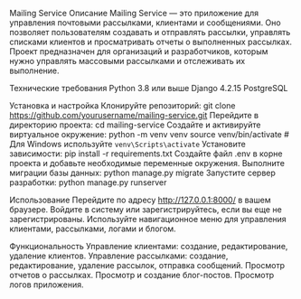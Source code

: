 Mailing Service
Описание
Mailing Service — это приложение для управления почтовыми рассылками, клиентами и сообщениями. Оно позволяет пользователям создавать и 
отправлять рассылки, управлять списками клиентов и просматривать отчеты о выполненных рассылках. 
Проект предназначен для организаций и разработчиков, которым нужно управлять массовыми рассылками и отслеживать их выполнение.

Технические требования
Python 3.8 или выше
Django 4.2.15
PostgreSQL

Установка и настройка
Клонируйте репозиторий:
git clone https://github.com/yourusername/mailing-service.git
Перейдите в директорию проекта:
cd mailing-service
Создайте и активируйте виртуальное окружение:
python -m venv venv
source venv/bin/activate  # Для Windows используйте `venv\Scripts\activate`
Установите зависимости:
pip install -r requirements.txt
Создайте файл .env в корне проекта и добавьте необходимые переменные окружения.
Выполните миграции базы данных:
python manage.py migrate
Запустите сервер разработки:
python manage.py runserver

Использование
Перейдите по адресу http://127.0.0.1:8000/ в вашем браузере.
Войдите в систему или зарегистрируйтесь, если вы еще не зарегистрированы.
Используйте навигационное меню для управления клиентами, рассылками, логами и блогом.

Функциональность
Управление клиентами: создание, редактирование, удаление клиентов.
Управление рассылками: создание, редактирование, удаление рассылок, отправка сообщений.
Просмотр отчетов о рассылках.
Просмотр и создание блог-постов.
Просмотр логов приложения.
